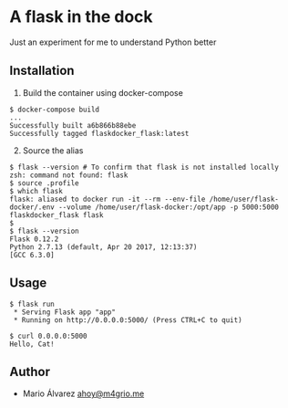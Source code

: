 # A flask in the dock
Just an experiment for me to understand Python better

## Installation

1. Build the container using docker-compose
```shell
$ docker-compose build
...
Successfully built a6b866b88ebe
Successfully tagged flaskdocker_flask:latest
```

2. Source the alias
```shell
$ flask --version # To confirm that flask is not installed locally
zsh: command not found: flask
$ source .profile
$ which flask
flask: aliased to docker run -it --rm --env-file /home/user/flask-docker/.env --volume /home/user/flask-docker:/opt/app -p 5000:5000 flaskdocker_flask flask
$
$ flask --version
Flask 0.12.2
Python 2.7.13 (default, Apr 20 2017, 12:13:37)
[GCC 6.3.0]
```

## Usage
```shell
$ flask run
 * Serving Flask app "app"
 * Running on http://0.0.0.0:5000/ (Press CTRL+C to quit)
```

```shell
$ curl 0.0.0.0:5000
Hello, Cat!
```

## Author
- Mario Álvarez <ahoy@m4grio.me>
